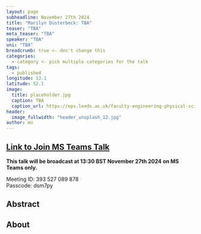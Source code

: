 ```yaml
---
layout: page
subheadline: November 27th 2024
title: "Marilyn Düsterbeck: TBA"
teaser: "TBA"
meta_teaser: "TBA"
speaker: "TBA"
uni: "TBA"
breadcrumb: true <- don't change this
categories:
  - category <- pick multiple categories for the talk
tags:
  - published
longitude: 13.1
latitude: 52.1
image:
  title: placeholder.jpg
  caption: TBA
  caption_url: https://eps.leeds.ac.uk/faculty-engineering-physical-sciences/pgr/8775/luis-mario-chaparro-jaquez
header:
  image_fullwidth: "header_unsplash_12.jpg"
author: mo
---
```


## [Link to Join MS Teams Talk](https://teams.microsoft.com/l/meetup-join/19%3ameeting_N2Q2NGY2NDEtYWVmNS00NzE3LWI0ZWMtMWFiZmE3NGM2MTc3%40thread.v2/0?context=%7b%22Tid%22%3a%22377e3d22-4ea1-422d-b0ad-8fcc89406b9e%22%2c%22Oid%22%3a%2243af9e94-a882-4d59-8a92-d00c8899065e%22%7d)

**This talk will be broadcast at 13:30 BST November 27th 2024 on MS Teams only.**

Meeting ID: 393 527 089 878 \
Passcode: dsm7py

## Abstract

## About
